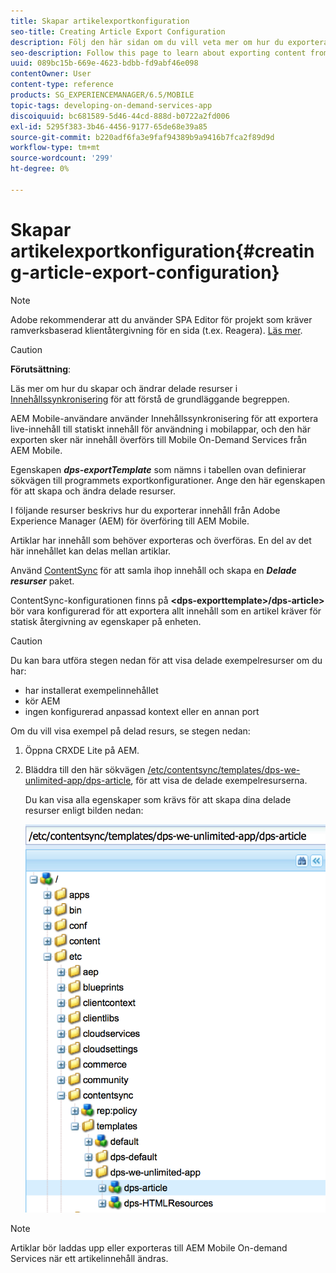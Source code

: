 ```yaml
---
title: Skapar artikelexportkonfiguration
seo-title: Creating Article Export Configuration
description: Följ den här sidan om du vill veta mer om hur du exporterar innehåll från Adobe Experience Manager (AEM) för överföring till AEM Mobile.
seo-description: Follow this page to learn about exporting content from Adobe Experience Manager (AEM) for upload to AEM Mobile.
uuid: 089bc15b-669e-4623-bdbb-fd9abf46e098
contentOwner: User
content-type: reference
products: SG_EXPERIENCEMANAGER/6.5/MOBILE
topic-tags: developing-on-demand-services-app
discoiquuid: bc681589-5d46-44cd-888d-b0722a2fd006
exl-id: 5295f383-3b46-4456-9177-65de68e39a85
source-git-commit: b220adf6fa3e9faf94389b9a9416b7fca2f89d9d
workflow-type: tm+mt
source-wordcount: '299'
ht-degree: 0%

---
```


# Skapar artikelexportkonfiguration{#creating-article-export-configuration}

>[!NOTE]
>
>Adobe rekommenderar att du använder SPA Editor för projekt som kräver ramverksbaserad klientåtergivning för en sida (t.ex. Reagera). [Läs mer](/help/sites-developing/spa-overview.md).

>[!CAUTION]
>
>**Förutsättning**:
>
>Läs mer om hur du skapar och ändrar delade resurser i [Innehållssynkronisering](/help/mobile/mobile-ondemand-contentsync.md) för att förstå de grundläggande begreppen.

AEM Mobile-användare använder Innehållssynkronisering för att exportera live-innehåll till statiskt innehåll för användning i mobilappar, och den här exporten sker när innehåll överförs till Mobile On-Demand Services från AEM Mobile.

Egenskapen ***dps-exportTemplate*** som nämns i tabellen ovan definierar sökvägen till programmets exportkonfigurationer. Ange den här egenskapen för att skapa och ändra delade resurser.

I följande resurser beskrivs hur du exporterar innehåll från Adobe Experience Manager (AEM) för överföring till AEM Mobile.

Artiklar har innehåll som behöver exporteras och överföras. En del av det här innehållet kan delas mellan artiklar.

Använd [ContentSync](/help/mobile/mobile-ondemand-contentsync.md) för att samla ihop innehåll och skapa en ***Delade resurser*** paket.

ContentSync-konfigurationen finns på **&lt;dps-exporttemplate>/dps-article>** bör vara konfigurerad för att exportera allt innehåll som en artikel kräver för statisk återgivning av egenskaper på enheten.

>[!CAUTION]
>
>Du kan bara utföra stegen nedan för att visa delade exempelresurser om du har:
>
>* har installerat exempelinnehållet
>* kör AEM
>* ingen konfigurerad anpassad kontext eller en annan port
>


Om du vill visa exempel på delad resurs, se stegen nedan:

1. Öppna CRXDE Lite på AEM.
1. Bläddra till den här sökvägen [/etc/contentsync/templates/dps-we-unlimited-app/dps-article](http://localhost:4502/crx/de/index.jsp#/etc/contentsync/templates/dps-we-unlimited-app/dps-article), för att visa de delade exempelresurserna.

   Du kan visa alla egenskaper som krävs för att skapa dina delade resurser enligt bilden nedan:

   ![chlimage_1-134](assets/chlimage_1-134.png)

>[!NOTE]
>
>Artiklar bör laddas upp eller exporteras till AEM Mobile On-demand Services när ett artikelinnehåll ändras.
